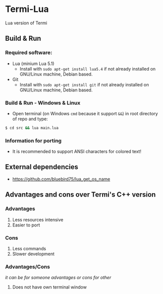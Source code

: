 # Termi-Lua
Lua version of Termi

## Build & Run
### Required software:
- Lua (minium Lua 5.1)
  - Install with ```sudo apt-get install lua5.4``` if not already installed on GNU/Linux machine, Debian based.
- Git
  - Install with ```sudo apt-get install git``` if not already installed on GNU/Linux machine, Debian based.

### Build & Run - Windows & Linux
- Open terminal (on Windows ```cmd``` because it support ```&&```) in root directory of repo and type:
```sh
$ cd src && lua main.lua
```
### Information for porting
- It is recommended to support ANSI characters for colored text!

## External dependencies
- https://github.com/bluebird75/lua_get_os_name

## Advantages and cons over Termi's C++ version
### Advantages
1. Less resources intensive
2. Easier to port

### Cons
1. Less commands
2. Slower development

### Advantages/Cons
*it can be for someone advantages or cons for other*
1. Does not have own terminal window
